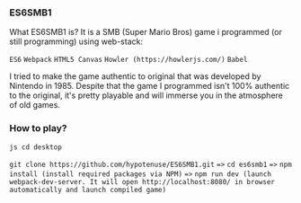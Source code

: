 ### ES6SMB1
What ES6SMB1 is? It is a SMB (Super Mario Bros) game i programmed (or still programming) using web-stack:

`ES6` `Webpack` `HTML5 Canvas` `Howler (https://howlerjs.com/)` `Babel`

I tried to make the game authentic to original that was developed by Nintendo in 1985. Despite that the game I programmed isn't 100% authentic to the original, it's pretty playable and will immerse you in the atmosphere of old games.

### How to play?
```js cd desktop```

`git clone https://github.com/hypotenuse/ES6SMB1.git` `=>`
`cd es6smb1` `=>`
`npm install (install required packages via NPM)` `=>`
`npm run dev (launch webpack-dev-server. It will open http://localhost:8080/ in browser automatically and launch compiled game)`
